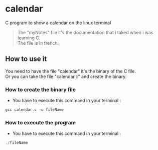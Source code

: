 # calendar
C program to show a calendar on the linux terminal  
> The "myNotes" file it's the documentation  that i taked when i was learning C.  
> The file is in french.

## How to use it
You need to have the file "calendar" it's the binary of the C file.  
Or you can take the file "calendar.c" and create the binary.

### How to create the binary file
- You have to execute this command in your terminal :
```c
gcc calendar.c -o fileName
```

### How to execute the program
- You have to execute this command in your terminal :
```c
./fileName
```
